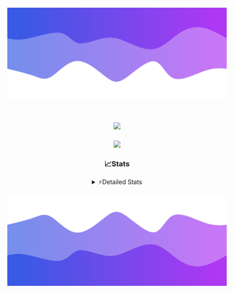 ![Header](./header.png)
<div align="center">

<h1 align="center">
  <a href="https://git.io/typing-svg">
    <img src="https://readme-typing-svg.herokuapp.com/?lines=Hello,+There!+%F0%9F%91%8B;This+is+chicho.;Owner+on+Ocean;&center=true&size=25">
  </a>
</h1>
  
<p align="center">
  <img src="https://lanyard.cnrad.dev/api/852683595378196480" />
</p>

### 📈Stats
<details>
    <summary> ⚡Detailed Stats</summary>
    <br/>

<!--START_SECTION:waka-->
![Code Time](http://img.shields.io/badge/Code%20Time-578%20hrs%202%20mins-blue)

![Profile Views](http://img.shields.io/badge/Profile%20Views-2-blue)

**🐱 My GitHub Data** 

> 📦 44.0 kB Used in GitHub's Storage 
 > 
> 🏆 52 Contributions in the Year 2023
 > 
> 🚫 Not Opted to Hire
 > 
> 📜 12 Public Repositories 
 > 
> 🔑 7 Private Repositories 
 > 
**I'm a Night 🦉** 

```text
🌞 Morning                17 commits          █░░░░░░░░░░░░░░░░░░░░░░░░   04.82 % 
🌆 Daytime                39 commits          ███░░░░░░░░░░░░░░░░░░░░░░   11.05 % 
🌃 Evening                154 commits         ███████████░░░░░░░░░░░░░░   43.63 % 
🌙 Night                  143 commits         ██████████░░░░░░░░░░░░░░░   40.51 % 
```
📅 **I'm Most Productive on Tuesday** 

```text
Monday                   19 commits          █░░░░░░░░░░░░░░░░░░░░░░░░   05.38 % 
Tuesday                  102 commits         ███████░░░░░░░░░░░░░░░░░░   28.90 % 
Wednesday                63 commits          ████░░░░░░░░░░░░░░░░░░░░░   17.85 % 
Thursday                 47 commits          ███░░░░░░░░░░░░░░░░░░░░░░   13.31 % 
Friday                   40 commits          ███░░░░░░░░░░░░░░░░░░░░░░   11.33 % 
Saturday                 31 commits          ██░░░░░░░░░░░░░░░░░░░░░░░   08.78 % 
Sunday                   51 commits          ████░░░░░░░░░░░░░░░░░░░░░   14.45 % 
```


📊 **This Week I Spent My Time On** 

```text
🕑︎ Time Zone: America/Argentina/Buenos_Aires

💬 Programming Languages: 
Python                   6 hrs 55 mins       █████████░░░░░░░░░░░░░░░░   36.20 % 
JavaScript               6 hrs 50 mins       █████████░░░░░░░░░░░░░░░░   35.74 % 
HTML                     5 hrs 22 mins       ███████░░░░░░░░░░░░░░░░░░   28.07 % 

🔥 Editors: 
VS Code                  19 hrs 7 mins       █████████████████████████   100.00 % 

🐱‍💻 Projects: 
Unknown Project          17 hrs 30 mins      ███████████████████████░░   91.48 % 
Coder                    1 hr 37 mins        ██░░░░░░░░░░░░░░░░░░░░░░░   08.52 % 

💻 Operating System: 
Windows                  19 hrs 7 mins       █████████████████████████   100.00 % 
```

**I Mostly Code in JavaScript** 

```text
JavaScript               9 repos             ████████░░░░░░░░░░░░░░░░░   31.03 % 
HTML                     5 repos             ████░░░░░░░░░░░░░░░░░░░░░   17.24 % 
CSS                      4 repos             ███░░░░░░░░░░░░░░░░░░░░░░   13.79 % 
C#                       2 repos             ██░░░░░░░░░░░░░░░░░░░░░░░   06.90 % 
Batchfile                1 repo              █░░░░░░░░░░░░░░░░░░░░░░░░   03.45 % 
```




 Last Updated on 15/12/2023 04:15:26 UTC
<!--END_SECTION:waka-->
</details>

![Footer](./footer.png)
